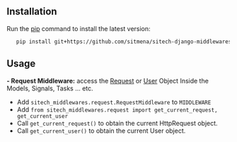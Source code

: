 ## Installation

Run the [pip](https://pip.pypa.io/en/stable/) command to install the latest version:

```bash
   pip install git+https://github.com/sitmena/sitech-django-middlewares.git@v0.1
```

## Usage

**- Request Middleware:** 
 access the [Request](https://docs.djangoproject.com/en/2.2/ref/request-response/#httprequest-objects) or [User](https://docs.djangoproject.com/en/2.2/ref/request-response/#django.http.HttpRequest.user) Object Inside the Models, Signals, Tasks ... etc.
 
 - Add `sitech_middlewares.request.RequestMiddleware` to `MIDDLEWARE`
 - Add `from sitech_middlewares.request import get_current_request, get_current_user`
 - Call `get_current_request()` to obtain the current HttpRequest object.
 - Call `get_current_user()` to obtain the current User object.


